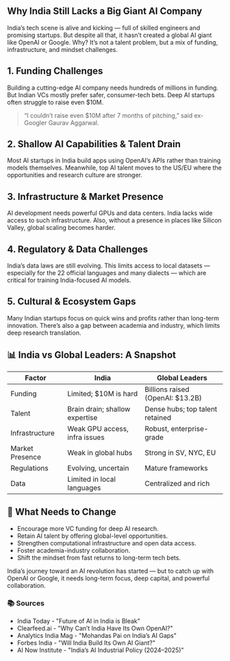 <section class="max-w-3xl mx-auto px-6 py-12 font-sans text-gray-800">
  <h1 class="text-4xl sm:text-5xl font-bold leading-tight mb-6 bg-gradient-to-r from-red-500 to-black bg-clip-text text-transparent">
    Why India Still Lacks a Big Giant AI Company
  </h1>

  <p class="mb-6 text-lg">
    India’s tech scene is alive and kicking — full of skilled engineers and promising startups. But despite all that, it hasn’t created a global AI giant like OpenAI or Google. Why? It’s not a talent problem, but a mix of funding, infrastructure, and mindset challenges.
  </p>

  <h2 class="text-2xl font-semibold mt-10 mb-3">1. Funding Challenges</h2>
  <p class="mb-4">
    Building a cutting-edge AI company needs hundreds of millions in funding. But Indian VCs mostly prefer safer, consumer-tech bets. Deep AI startups often struggle to raise even $10M.
  </p>
  <blockquote class="border-l-4 border-red-500 pl-4 italic text-gray-600 mb-6">
    “I couldn’t raise even $10M after 7 months of pitching,” said ex-Googler Gaurav Aggarwal.
  </blockquote>

  <h2 class="text-2xl font-semibold mt-10 mb-3">2. Shallow AI Capabilities & Talent Drain</h2>
  <p class="mb-4">
    Most AI startups in India build apps using OpenAI’s APIs rather than training models themselves. Meanwhile, top AI talent moves to the US/EU where the opportunities and research culture are stronger.
  </p>

  <h2 class="text-2xl font-semibold mt-10 mb-3">3. Infrastructure & Market Presence</h2>
  <p class="mb-4">
    AI development needs powerful GPUs and data centers. India lacks wide access to such infrastructure. Also, without a presence in places like Silicon Valley, global scaling becomes harder.
  </p>

  <h2 class="text-2xl font-semibold mt-10 mb-3">4. Regulatory & Data Challenges</h2>
  <p class="mb-4">
    India’s data laws are still evolving. This limits access to local datasets — especially for the 22 official languages and many dialects — which are critical for training India-focused AI models.
  </p>

  <h2 class="text-2xl font-semibold mt-10 mb-3">5. Cultural & Ecosystem Gaps</h2>
  <p class="mb-4">
    Many Indian startups focus on quick wins and profits rather than long-term innovation. There’s also a gap between academia and industry, which limits deep research translation.
  </p>

  <h2 class="text-2xl font-semibold mt-10 mb-3">📊 India vs Global Leaders: A Snapshot</h2>
  <div class="overflow-x-auto mt-4 mb-8">
    <table class="min-w-full border border-gray-300 text-sm text-left">
      <thead class="bg-gray-100 text-gray-700">
        <tr>
          <th class="px-4 py-2 border">Factor</th>
          <th class="px-4 py-2 border">India</th>
          <th class="px-4 py-2 border">Global Leaders</th>
        </tr>
      </thead>
      <tbody>
        <tr class="hover:bg-gray-50">
          <td class="px-4 py-2 border">Funding</td>
          <td class="px-4 py-2 border">Limited; $10M is hard</td>
          <td class="px-4 py-2 border">Billions raised (OpenAI: $13.2B)</td>
        </tr>
        <tr class="hover:bg-gray-50">
          <td class="px-4 py-2 border">Talent</td>
          <td class="px-4 py-2 border">Brain drain; shallow expertise</td>
          <td class="px-4 py-2 border">Dense hubs; top talent retained</td>
        </tr>
        <tr class="hover:bg-gray-50">
          <td class="px-4 py-2 border">Infrastructure</td>
          <td class="px-4 py-2 border">Weak GPU access, infra issues</td>
          <td class="px-4 py-2 border">Robust, enterprise-grade</td>
        </tr>
        <tr class="hover:bg-gray-50">
          <td class="px-4 py-2 border">Market Presence</td>
          <td class="px-4 py-2 border">Weak in global hubs</td>
          <td class="px-4 py-2 border">Strong in SV, NYC, EU</td>
        </tr>
        <tr class="hover:bg-gray-50">
          <td class="px-4 py-2 border">Regulations</td>
          <td class="px-4 py-2 border">Evolving, uncertain</td>
          <td class="px-4 py-2 border">Mature frameworks</td>
        </tr>
        <tr class="hover:bg-gray-50">
          <td class="px-4 py-2 border">Data</td>
          <td class="px-4 py-2 border">Limited in local languages</td>
          <td class="px-4 py-2 border">Centralized and rich</td>
        </tr>
      </tbody>
    </table>
  </div>

  <h2 class="text-2xl font-semibold mt-10 mb-3">🌱 What Needs to Change</h2>
  <ul class="list-disc ml-6 space-y-2 mb-8">
    <li>Encourage more VC funding for deep AI research.</li>
    <li>Retain AI talent by offering global-level opportunities.</li>
    <li>Strengthen computational infrastructure and open data access.</li>
    <li>Foster academia-industry collaboration.</li>
    <li>Shift the mindset from fast returns to long-term tech bets.</li>
  </ul>

  <p class="text-lg font-medium">
    India’s journey toward an AI revolution has started — but to catch up with OpenAI or Google, it needs long-term focus, deep capital, and powerful collaboration.
  </p>

  <h3 class="mt-10 text-gray-600 text-base font-semibold">📚 Sources</h3>
  <ul class="list-disc ml-6 text-sm text-gray-600 space-y-1">
    <li>India Today - "Future of AI in India is Bleak"</li>
    <li>Clearfeed.ai - "Why Can’t India Have Its Own OpenAI?"</li>
    <li>Analytics India Mag - "Mohandas Pai on India’s AI Gaps"</li>
    <li>Forbes India - "Will India Build Its Own AI Giant?"</li>
    <li>AI Now Institute - "India’s AI Industrial Policy (2024–2025)"</li>
  </ul>
</section>
